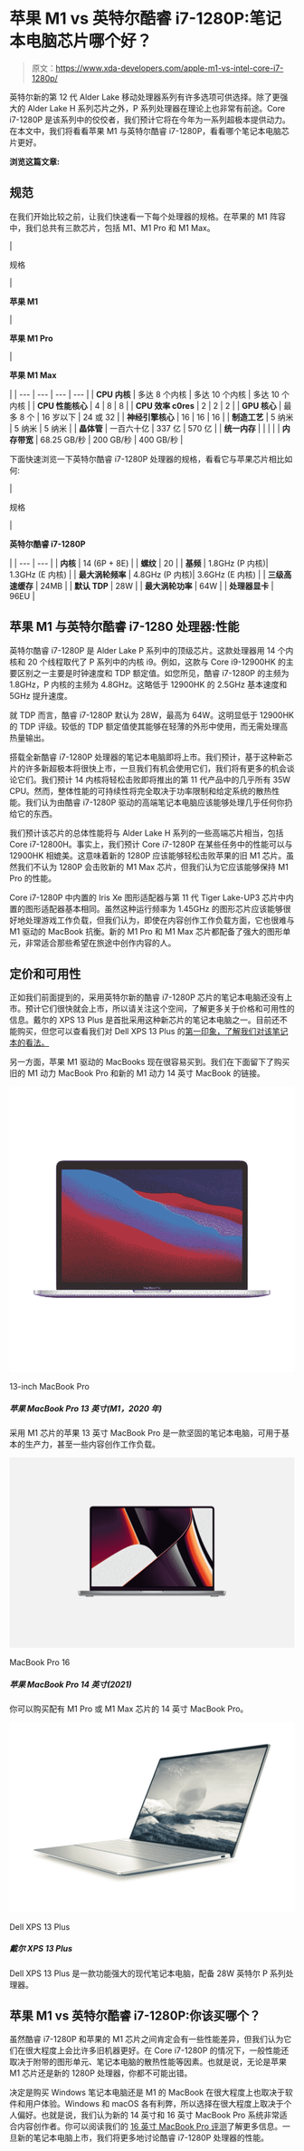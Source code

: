 # 苹果 M1 vs 英特尔酷睿 i7-1280P:笔记本电脑芯片哪个好？

> 原文：<https://www.xda-developers.com/apple-m1-vs-intel-core-i7-1280p/>

英特尔新的第 12 代 Alder Lake 移动处理器系列有许多选项可供选择。除了更强大的 Alder Lake H 系列芯片之外，P 系列处理器在理论上也非常有前途。Core i7-1280P 是该系列中的佼佼者，我们预计它将在今年为一系列超极本提供动力。在本文中，我们将看看苹果 M1 与英特尔酷睿 i7-1280P，看看哪个笔记本电脑芯片更好。

**浏览这篇文章:**

## 规范

在我们开始比较之前，让我们快速看一下每个处理器的规格。在苹果的 M1 阵容中，我们总共有三款芯片，包括 M1、M1 Pro 和 M1 Max。

| 

规格

 | 

**苹果 M1**

 | 

**苹果 M1 Pro**

 | 

**苹果 M1 Max**

 |
| --- | --- | --- | --- |
| **CPU 内核** | 多达 8 个内核 | 多达 10 个内核 | 多达 10 个内核 |
| **CPU 性能核心** | 4 | 8 | 8 |
| **CPU 效率 c0res** | 2 | 2 | 2 |
| **GPU 核心** | 最多 8 个 | 16 岁以下 | 24 或 32 |
| **神经引擎核心** | 16 | 16 | 16 |
| **制造工艺** | 5 纳米 | 5 纳米 | 5 纳米 |
| **晶体管** | 一百六十亿 | 337 亿 | 570 亿 |
| **统一内存** |  |  |  |
| **内存带宽** | 68.25 GB/秒 | 200 GB/秒 | 400 GB/秒 |

下面快速浏览一下英特尔酷睿 i7-1280P 处理器的规格，看看它与苹果芯片相比如何:

| 

规格

 | 

**英特尔酷睿 i7-1280P**

 |
| --- | --- |
| **内核** | 14 (6P + 8E) |
| **螺纹** | 20 |
| **基频** | 1.8GHz (P 内核)&#124; 1.3GHz (E 内核) |
| **最大涡轮频率** | 4.8GHz (P 内核)&#124; 3.6GHz (E 内核) |
| **三级高速缓存** | 24MB |
| **默认 TDP** | 28W |
| **最大涡轮功率** | 64W |
| **处理器显卡** | 96EU |

## 苹果 M1 与英特尔酷睿 i7-1280 处理器:性能

英特尔酷睿 i7-1280P 是 Alder Lake P 系列中的顶级芯片。这款处理器用 14 个内核和 20 个线程取代了 P 系列中的内核 i9。例如，这款与 Core i9-12900HK 的主要区别之一主要是时钟速度和 TDP 额定值。如您所见，酷睿 i7-1280P 的主频为 1.8GHz，P 内核的主频为 4.8GHz。这略低于 12900HK 的 2.5GHz 基本速度和 5GHz 提升速度。

就 TDP 而言，酷睿 i7-1280P 默认为 28W，最高为 64W。这明显低于 12900HK 的 TDP 评级。较低的 TDP 额定值使其能够在轻薄的外形中使用，而无需处理高热量输出。

搭载全新酷睿 i7-1280P 处理器的笔记本电脑即将上市。我们预计，基于这种新芯片的许多新超极本将很快上市，一旦我们有机会使用它们，我们将有更多的机会谈论它们。我们预计 14 内核将轻松击败即将推出的第 11 代产品中的几乎所有 35W CPU。然而，整体性能的可持续性将完全取决于功率限制和给定系统的散热性能。我们认为由酷睿 i7-1280P 驱动的高端笔记本电脑应该能够处理几乎任何你扔给它的东西。

我们预计该芯片的总体性能将与 Alder Lake H 系列的一些高端芯片相当，包括 Core i7-12800H。事实上，我们预计 Core i7-1280P 在某些任务中的性能可以与 12900HK 相媲美。这意味着新的 1280P 应该能够轻松击败苹果的旧 M1 芯片。虽然我们不认为 1280P 会击败新的 M1 Max 芯片，但我们认为它应该能够保持 M1 Pro 的性能。

Core i7-1280P 中内置的 Iris Xe 图形适配器与第 11 代 Tiger Lake-UP3 芯片中内置的图形适配器基本相同。虽然这种运行频率为 1.45GHz 的图形芯片应该能够很好地处理游戏工作负载，但我们认为，即使在内容创作工作负载方面，它也很难与 M1 驱动的 MacBook 抗衡。新的 M1 Pro 和 M1 Max 芯片都配备了强大的图形单元，非常适合那些希望在旅途中创作内容的人。

## 定价和可用性

正如我们前面提到的，采用英特尔新的酷睿 i7-1280P 芯片的笔记本电脑还没有上市。预计它们很快就会上市，所以请关注这个空间，了解更多关于价格和可用性的信息。戴尔的 XPS 13 Plus 是首批采用这种新芯片的笔记本电脑之一。目前还不能购买，但您可以查看我们对 Dell XPS 13 Plus 的[第一印象，了解我们对该笔记本的看法。](https://www.xda-developers.com/dell-xps-13-plus-hands-on/)

另一方面，苹果 M1 驱动的 MacBooks 现在很容易买到。我们在下面留下了购买旧的 M1 动力 MacBook Pro 和新的 M1 动力 14 英寸 MacBook 的链接。

 <picture>![Apple's 13-inch MacBook Pro powered by the M1 chip is capable of running casual games without any issues.](img/f44edf892beae770239f927f2b8c1d90.png)</picture> 

13-inch MacBook Pro

##### 苹果 MacBook Pro 13 英寸(M1，2020 年)

采用 M1 芯片的苹果 13 英寸 MacBook Pro 是一款坚固的笔记本电脑，可用于基本的生产力，甚至一些内容创作工作负载。

 <picture>![The MacBook Pro 16 with the M1 Pro or M1 Max processors delivers a ton of performance in a very efficient and portable package.](img/05714b606d1fdd862d038318e70f0ae0.png)</picture> 

MacBook Pro 16

##### 苹果 MacBook Pro 14 英寸(2021)

你可以购买配有 M1 Pro 或 M1 Max 芯片的 14 英寸 MacBook Pro。

 <picture>![The Dell XPS 13 Plus is one of the most futuristic-looking laptops we've seen in a long time, and it has powerful processors and a sharp OLED display, too.](img/e49af3d21156f9ec1c57b31554b051ee.png)</picture> 

Dell XPS 13 Plus

##### 戴尔 XPS 13 Plus

Dell XPS 13 Plus 是一款功能强大的现代笔记本电脑，配备 28W 英特尔 P 系列处理器。

## 苹果 M1 vs 英特尔酷睿 i7-1280P:你该买哪个？

虽然酷睿 i7-1280P 和苹果的 M1 芯片之间肯定会有一些性能差异，但我们认为它们在很大程度上会比许多旧机器更好。在 Core i7-1280P 的情况下，一般性能还取决于附带的图形单元、笔记本电脑的散热性能等因素。也就是说，无论是苹果 M1 芯片还是新的 1280P 处理器，你都不可能出错。

决定是购买 Windows 笔记本电脑还是 M1 的 MacBook 在很大程度上也取决于软件和用户体验。Windows 和 macOS 各有利弊，所以选择在很大程度上取决于个人偏好。也就是说，我们认为新的 14 英寸和 16 英寸 MacBook Pro 系统非常适合内容创作者。你可以阅读我们的 [16 英寸 MacBook Pro 评测](https://www.xda-developers.com/apple-macbook-pro-2021-m1-max-review/)了解更多信息。一旦新的笔记本电脑上市，我们将更多地讨论酷睿 i7-1280P 处理器的性能。